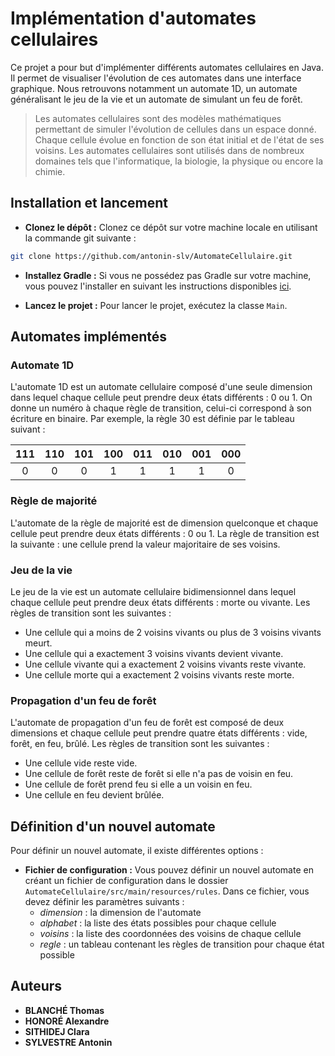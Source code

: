 # Implémentation d'automates cellulaires

Ce projet a pour but d'implémenter différents automates cellulaires en Java.
Il permet de visualiser l'évolution de ces automates dans une interface graphique.
Nous retrouvons notamment un automate 1D, un automate généralisant le jeu de la vie et un automate de simulant un feu de forêt.

> Les automates cellulaires sont des modèles mathématiques permettant de simuler l'évolution de cellules dans un espace donné. Chaque cellule évolue en fonction de son état initial et de l'état de ses voisins. Les automates cellulaires sont utilisés dans de nombreux domaines tels que l'informatique, la biologie, la physique ou encore la chimie.

## Installation et lancement

- **Clonez le dépôt :** Clonez ce dépôt sur votre machine locale en utilisant la commande git suivante :
```bash
git clone https://github.com/antonin-slv/AutomateCellulaire.git
```

- **Installez Gradle :** Si vous ne possédez pas Gradle sur votre machine, vous pouvez l'installer en suivant les instructions disponibles [ici](https://gradle.org/install/).

- **Lancez le projet :** Pour lancer le projet, exécutez la classe `Main`.

## Automates implémentés

### Automate 1D

L'automate 1D est un automate cellulaire composé d'une seule dimension dans lequel chaque cellule peut prendre deux états différents : 0 ou 1. 
On donne un numéro à chaque règle de transition, celui-ci correspond à son écriture en binaire. Par exemple, la règle 30 est définie par le tableau suivant :

| 111 | 110 | 101 | 100 | 011 | 010 | 001 | 000 |
|:---:|:---:|:---:|:---:|:---:|:---:|:---:|:---:|
|  0  |  0  |  0  |  1  |  1  |  1  |  1  |  0  |

### Règle de majorité

L'automate de la règle de majorité est de dimension quelconque et chaque cellule peut prendre deux états différents : 0 ou 1.
La règle de transition est la suivante : une cellule prend la valeur majoritaire de ses voisins.

### Jeu de la vie

Le jeu de la vie est un automate cellulaire bidimensionnel dans lequel chaque cellule peut prendre deux états différents : morte ou vivante.
Les règles de transition sont les suivantes :
- Une cellule qui a moins de 2 voisins vivants ou plus de 3 voisins vivants meurt.
- Une cellule qui a exactement 3 voisins vivants devient vivante.
- Une cellule vivante qui a exactement 2 voisins vivants reste vivante.
- Une cellule morte qui a exactement 2 voisins vivants reste morte.

### Propagation d'un feu de forêt

L'automate de propagation d'un feu de forêt est composé de deux dimensions et chaque cellule peut prendre quatre états différents : vide, forêt, en feu, brûlé.
Les règles de transition sont les suivantes :
- Une cellule vide reste vide.
- Une cellule de forêt reste de forêt si elle n'a pas de voisin en feu.
- Une cellule de forêt prend feu si elle a un voisin en feu.
- Une cellule en feu devient brûlée.

## Définition d'un nouvel automate

Pour définir un nouvel automate, il existe différentes options :
- **Fichier de configuration :** Vous pouvez définir un nouvel automate en créant un fichier de configuration dans le dossier `AutomateCellulaire/src/main/resources/rules`.
    Dans ce fichier, vous devez définir les paramètres suivants :
    - *dimension* : la dimension de l'automate
    - *alphabet* : la liste des états possibles pour chaque cellule
    - *voisins* : la liste des coordonnées des voisins de chaque cellule
    - *regle* : un tableau contenant les règles de transition pour chaque état possible


## Auteurs
- **BLANCHÉ Thomas**
- **HONORÉ Alexandre**
- **SITHIDEJ Clara**
- **SYLVESTRE Antonin**